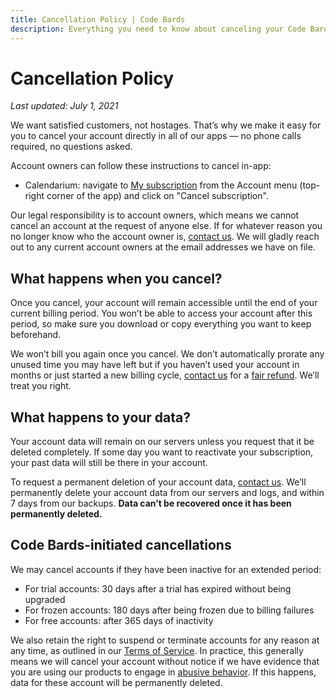 ```yaml
---
title: Cancellation Policy | Code Bards
description: Everything you need to know about canceling your Code Bards product account.
---
```


# Cancellation Policy

*Last updated: July 1, 2021*

We want satisfied customers, not hostages. That’s why we make it easy for you to cancel your account directly in all of our apps — no phone calls required, no questions asked.

Account owners can follow these instructions to cancel in-app:
* Calendarium: navigate to [My subscription](https://calendarium.ca/subscription) from the Account menu (top-right corner of the app) and click on "Cancel subscription".

Our legal responsibility is to account owners, which means we cannot cancel an account at the request of anyone else. If for whatever reason you no longer know who the account owner is, [contact us](mailto:grove@codebards.io). We will gladly reach out to any current account owners at the email addresses we have on file.

## What happens when you cancel?

Once you cancel, your account will remain accessible until the end of your current billing period. You won’t be able to access your account after this period, so make sure you download or copy everything you want to keep beforehand.

We won’t bill you again once you cancel. We don’t automatically prorate any unused time you may have left but if you haven’t used your account in months or just started a new billing cycle, [contact us](mailto:grove@codebards.io) for a [fair refund](../refund/index.md). We’ll treat you right.

## What happens to your data?

Your account data will remain on our servers unless you request that it be deleted completely. If some day you want to reactivate your subscription, your past data will still be there in your account.

To request a permanent deletion of your account data, [contact us](mailto:grove@codebards.io). We’ll permanently delete your account data from our servers and logs, and within 7 days from our backups. **Data can’t be recovered once it has been permanently deleted.**

## Code Bards-initiated cancellations

We may cancel accounts if they have been inactive for an extended period:
* For trial accounts: 30 days after a trial has expired without being upgraded
* For frozen accounts: 180 days after being frozen due to billing failures
* For free accounts: after 365 days of inactivity

We also retain the right to suspend or terminate accounts for any reason at any time, as outlined in our [Terms of Service](../terms/index.md). In practice, this generally means we will cancel your account without notice if we have evidence that you are using our products to engage in [abusive behavior](../abuse/index.md). If this happens, data for these account will be permanently deleted.